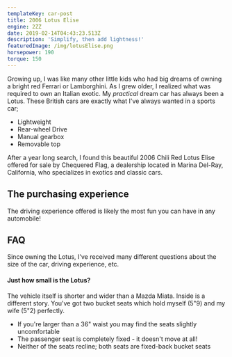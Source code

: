 ```yaml
---
templateKey: car-post
title: 2006 Lotus Elise
engine: 2ZZ
date: 2019-02-14T04:43:23.513Z
description: 'Simplify, then add lightness!'
featuredImage: /img/lotusElise.png
horsepower: 190
torque: 150
---
```

Growing up, I was like many other little kids who had big dreams of owning a bright red Ferrari or Lamborghini. As I grew older, I realized what was required to own an Italian exotic. My _practical_ dream car has always been a Lotus. These British cars are exactly what I've always wanted in a sports car;

* Lightweight
* Rear-wheel Drive
* Manual gearbox
* Removable top

After a year long search, I found this beautiful 2006 Chili Red Lotus Elise offered for sale by Chequered Flag, a dealership located in Marina Del-Ray, California, who specializes in exotics and classic cars.

## The purchasing experience

The driving experience offered is likely the most fun you can have in any automobile! 


## FAQ
Since owning the Lotus, I've received many different questions about the size of the car, driving experience, etc. 


#### Just how small is the Lotus?
The vehicle itself is shorter and wider than a Mazda Miata. Inside is a different story. You've got two bucket seats which hold myself (5"9) and my wife (5"2) perfectly. 

* If you're larger than a 36" waist you may find the seats slightly uncomfortable
* The passenger seat is completely fixed - it doesn't move at all!
* Neither of the seats recline; both seats are fixed-back bucket seats